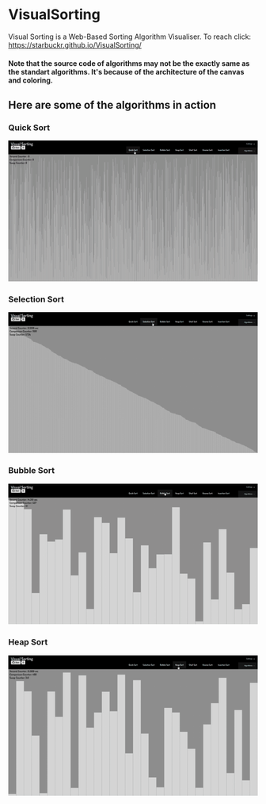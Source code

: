 # VisualSorting
Visual Sorting is a Web-Based Sorting Algorithm Visualiser. To reach click: https://starbuckr.github.io/VisualSorting/

#### Note that the source code of algorithms may not be the exactly same as the standart algorithms. It's because of the architecture of the canvas and coloring.

## Here are some of the algorithms in action

### Quick Sort
![Quick Sort](/assets/gifs/quicksort.gif)

### Selection Sort
![Selection Sort](/assets/gifs/selectionsort.gif)

### Bubble Sort
![Bubble Sort](/assets/gifs/bubblesort.gif)

### Heap Sort
![Heap Sort](/assets/gifs/heapsort.gif)